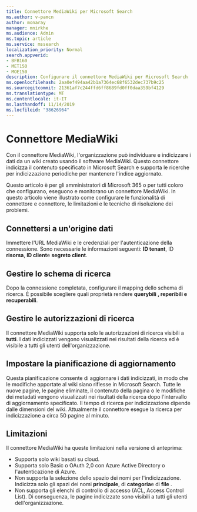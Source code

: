 ```yaml
---
title: Connettore MediaWiki per Microsoft Search
ms.author: v-pamcn
author: monaray
manager: mnirkhe
ms.audience: Admin
ms.topic: article
ms.service: mssearch
localization_priority: Normal
search.appverid:
- BFB160
- MET150
- MOE150
description: Configurare il connettore MediaWiki per Microsoft Search
ms.openlocfilehash: 2aa0ef494aa42b1a7364ec68f6532dec737b9c25
ms.sourcegitcommit: 21361af7c244ffd6ff8689fd0ff0daa359bf4129
ms.translationtype: MT
ms.contentlocale: it-IT
ms.lasthandoff: 11/14/2019
ms.locfileid: "38626964"
---
```

# <a name="mediawiki-connector"></a>Connettore MediaWiki

Con il connettore MediaWiki, l'organizzazione può individuare e indicizzare i dati da un wiki creato usando il software MediaWiki. Questo connettore indicizza il contenuto specificato in Microsoft Search e supporta le ricerche per indicizzazione periodiche per mantenere l'indice aggiornato.

Questo articolo è per gli amministratori di Microsoft 365 o per tutti coloro che configurano, eseguono e monitorano un connettore MediaWiki. In questo articolo viene illustrato come configurare le funzionalità di connettore e connettore, le limitazioni e le tecniche di risoluzione dei problemi.

## <a name="connect-to-a-data-source"></a>Connettersi a un'origine dati
Immettere l'URL MediaWiki e le credenziali per l'autenticazione della connessione. Sono necessarie le informazioni seguenti: **ID tenant**, ID **risorsa**, **ID client**e **segreto client**.

## <a name="manage-the-search-schema"></a>Gestire lo schema di ricerca
Dopo la connessione completata, configurare il mapping dello schema di ricerca. È possibile scegliere quali proprietà rendere **querybili** **, reperibili e** **recuperabili**.

## <a name="manage-search-permissions"></a>Gestire le autorizzazioni di ricerca
Il connettore MediaWiki supporta solo le autorizzazioni di ricerca visibili a **tutti**. I dati indicizzati vengono visualizzati nei risultati della ricerca ed è visibile a tutti gli utenti dell'organizzazione.

## <a name="set-the-refresh-schedule"></a>Impostare la pianificazione di aggiornamento 
Questa pianificazione consente di aggiornare i dati indicizzati, in modo che le modifiche apportate al wiki siano riflesse in Microsoft Search. Tutte le nuove pagine, le pagine eliminate, il contenuto della pagina o le modifiche dei metadati vengono visualizzati nei risultati della ricerca dopo l'intervallo di aggiornamento specificato. Il tempo di ricerca per indicizzazione dipende dalle dimensioni del wiki. Attualmente il connettore esegue la ricerca per indicizzazione a circa 50 pagine al minuto.

## <a name="limitations"></a>Limitazioni 
Il connettore MediaWiki ha queste limitazioni nella versione di anteprima:
* Supporta solo wiki basati su cloud.
* Supporta solo Basic o OAuth 2,0 con Azure Active Directory o l'autenticazione di Azure.
* Non supporta la selezione dello spazio dei nomi per l'indicizzazione. Indicizza solo gli spazi dei nomi **principale**, di **categoria**e di **file** .
* Non supporta gli elenchi di controllo di accesso (ACL, Access Control List). Di conseguenza, le pagine indicizzate sono visibili a tutti gli utenti dell'organizzazione.
